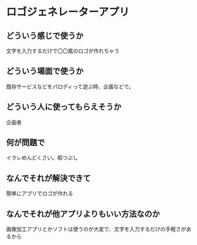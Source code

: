 # ロゴジェネレーターアプリ

## どういう感じで使うか
文字を入力するだけで〇〇風のロゴが作れちゃう

## どういう場面で使うか
既存サービスなどをパロディって遊ぶ時、企画などで。

## どういう人に使ってもらえそうか
企画者

## 何が問題で
イラレめんどくさい。暇つぶし

## なんでそれが解決できて
簡単にアプリでロゴが作れる

## なんでそれが他アプリよりもいい方法なのか
画像加工アプリとかソフトは使うのが大変で、文字を入力するだけの手軽さがあるから
